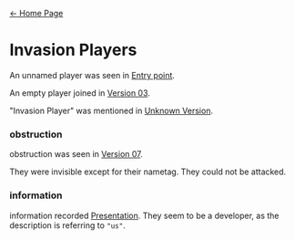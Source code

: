 [← Home Page](../README.md#1-basic-lore)

# Invasion Players
An unnamed player was seen in [Entry point](../videos/entry-point.md).

An empty player joined in [Version 03](../videos/version-03.md).

"Invasion Player" was mentioned in [Unknown Version](../videos/unknown-version.md).

### obstruction
obstruction was seen in [Version 07](../videos/version-07.md).

They were invisible except for their nametag. They could not be attacked.

### information
information recorded [Presentation](../videos/presentation.md).
They seem to be a developer, as the description is referring to `"us"`.